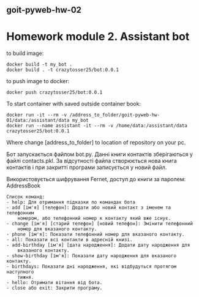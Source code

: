 ## goit-pyweb-hw-02
# Homework module 2. Assistant bot

to build image:

    docker build -t my_bot .
    docker build . -t crazytosser25/bot:0.0.1

to push image to docker:

    docker push crazytosser25/bot:0.0.1

To start container with saved outside container book:

    docker run -it --rm -v /address_to_folder/goit-pyweb-hw-01/data:/assistant/data my_bot
    docker run --name assistant -it --rm -v /home/data:/assistant/data crazytosser25/bot:0.0.1

Where change [address_to_folder] to location of repository on your pc.


Бот запускається файлом bot.py. Данні
книги контактів зберігаються у файлі contacts.pkl. За відсутності файла
створюється нова книга контактів і при закритті програми записується у новий
файл.

Використовується шифрування Fernet, доступ до книги за паролем: AddressBook

    Список команд:
    - help: Для отримання підказки по командах бота
    - add [ім'я] [телефон]: Додати або новий контакт з іменем та телефонним
        номером, або телефонний номер к контакту який вже існує.
    - change [ім'я] [старий телефон] [новий телефон]: Змінити телефонний
        номер для вказаного контакту.
    - phone [ім'я]: Показати телефонний номер для вказаного контакту.
    - all: Показати всі контакти в адресній книзі.
    - add-birthday [ім'я] [дата народження]: Додати дату народження для
        вказаного контакту.
    - show-birthday [ім'я]: Показати дату народження для вказаного контакту.
    - birthdays: Показати дні народження, які відбудуться протягом наступного
        тижня.
    - hello: Отримати вітання від бота.
    - close або exit: Закрити програму.
